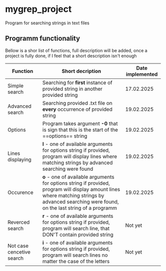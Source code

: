 # mygrep_project
Program for searching strings in text files

## Programm functionality
Bellow is a shor list of functions, 
full description will be added, once a project is fully done, 
if I feel that a short description isn't enough

| Function                   | Short decription                                                                                                                                                                                  | Date implemented |
|----------------------------|---------------------------------------------------------------------------------------------------------------------------------------------------------------------------------------------------|------------------|
| Simple search              | Searching for **first** instance of provided string in another provided string                                                                                                                        | 17.02.2025       |
| Advanced search            | Searching provided .txt file on **every** occurrence of provided string                                                                                                                               | 19.02.2025         |
| Options                    | Program takes argument **-0** that is sign  that this is the start of the ==options== string                                                                                                      | 19.02.2025         |
| Lines displaying           | **l** - one of available arguments for options  string if provided, program will display  lines where matching strings by advanced searching  were found                                          | 19.02.2025         |
| Occurence                  | **o** - one of available arguments for options  string if provided, program will display  amount lines where matching strings by advanced searching  were found, on the last string of a programm | 19.02.2025          |
| Reverced search            | **r** - one of available arguments for options  string if provided, program will search line, that DON'T contain provided string                                                                  | Not yet          |
| Not case cencetive  search | **i** - one of available arguments for options  string if provided, program will search lines no matter  the case of the letters                                                                  | Not yet          |